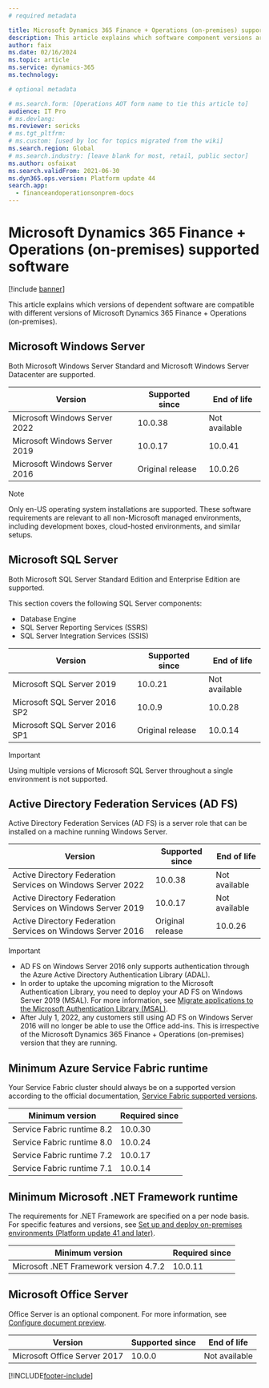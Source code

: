 ```yaml
---
# required metadata

title: Microsoft Dynamics 365 Finance + Operations (on-premises) supported software
description: This article explains which software component versions are compatible with Microsoft Dynamics 365 Finance + Operations (on-premises).
author: faix
ms.date: 02/16/2024
ms.topic: article
ms.service: dynamics-365
ms.technology: 

# optional metadata

# ms.search.form: [Operations AOT form name to tie this article to]
audience: IT Pro
# ms.devlang: 
ms.reviewer: sericks
# ms.tgt_pltfrm: 
# ms.custom: [used by loc for topics migrated from the wiki]
ms.search.region: Global
# ms.search.industry: [leave blank for most, retail, public sector]
ms.author: osfaixat
ms.search.validFrom: 2021-06-30 
ms.dyn365.ops.version: Platform update 44 
search.app:
  - financeandoperationsonprem-docs
---
```


# Microsoft Dynamics 365 Finance + Operations (on-premises) supported software

[!include [banner](../includes/banner.md)]

This article explains which versions of dependent software are compatible with different versions of Microsoft Dynamics 365 Finance + Operations (on-premises).

## Microsoft Windows Server

Both Microsoft Windows Server Standard and Microsoft Windows Server Datacenter are supported.

| Version                       | Supported since  | End of life   |
|-------------------------------|------------------|---------------|
| Microsoft Windows Server 2022 | 10.0.38          | Not available |
| Microsoft Windows Server 2019 | 10.0.17          | 10.0.41       |
| Microsoft Windows Server 2016 | Original release | 10.0.26       |

> [!NOTE]
> Only en-US operating system installations are supported.
> These software requirements are relevant to all non-Microsoft managed environments, including development boxes, cloud-hosted environments, and similar setups.

## Microsoft SQL Server

Both Microsoft SQL Server Standard Edition and Enterprise Edition are supported.

This section covers the following SQL Server components:

- Database Engine
- SQL Server Reporting Services (SSRS)
- SQL Server Integration Services (SSIS)

| Version                       | Supported since  | End of life   |
|-------------------------------|------------------|---------------|
| Microsoft SQL Server 2019     | 10.0.21          | Not available |
| Microsoft SQL Server 2016 SP2 | 10.0.9           | 10.0.28       |
| Microsoft SQL Server 2016 SP1 | Original release | 10.0.14       |

> [!IMPORTANT]
> Using multiple versions of Microsoft SQL Server throughout a single environment is not supported.

## Active Directory Federation Services (AD FS)

Active Directory Federation Services (AD FS) is a server role that can be installed on a machine running Windows Server. 

| Version                                                     | Supported since  | End of life   |
|-------------------------------------------------------------|------------------|---------------|
| Active Directory Federation Services on Windows Server 2022 | 10.0.38          | Not available |
| Active Directory Federation Services on Windows Server 2019 | 10.0.17          | Not available |
| Active Directory Federation Services on Windows Server 2016 | Original release | 10.0.26       |

> [!IMPORTANT]
> - AD FS on Windows Server 2016 only supports authentication through the Azure Active Directory Authentication Library (ADAL).
> - In order to uptake the upcoming migration to the Microsoft Authentication Library, you need to deploy your AD FS on Windows Server 2019 
> (MSAL). For more information, see [Migrate applications to the Microsoft Authentication Library (MSAL)](/azure/active-directory/develop/msal-migration).
> - After July 1, 2022, any customers still using AD FS on Windows Server 2016 will no longer be able to use the Office add-ins. This is irrespective of the Microsoft Dynamics 365 Finance + Operations (on-premises) version that they are running.

## Minimum Azure Service Fabric runtime

Your Service Fabric cluster should always be on a supported version according to the official documentation, [Service Fabric supported versions](/azure/service-fabric/service-fabric-versions).

| Minimum version            | Required since |
|----------------------------|----------------|
| Service Fabric runtime 8.2 | 10.0.30        |
| Service Fabric runtime 8.0 | 10.0.24        |
| Service Fabric runtime 7.2 | 10.0.17        |
| Service Fabric runtime 7.1 | 10.0.14        |

## Minimum Microsoft .NET Framework runtime

The requirements for .NET Framework are specified on a per node basis. For specific features and versions, see [Set up and deploy on-premises environments (Platform update 41 and later)](./setup-deploy-on-premises-pu41.md#prerequisites).

| Minimum version                        | Required since |
|----------------------------------------|----------------|
| Microsoft .NET Framework version 4.7.2 | 10.0.11        |

## Microsoft Office Server

Office Server is an optional component. For more information, see [Configure document preview](../../fin-ops/organization-administration/configure-document-management.md#for-a-microsoft-dynamics-365-finance--operations-on-premises-environment).

| Version                      | Supported since | End of life   |
|------------------------------|-----------------|---------------|
| Microsoft Office Server 2017 | 10.0.0          | Not available |

[!INCLUDE[footer-include](../../../includes/footer-banner.md)]
